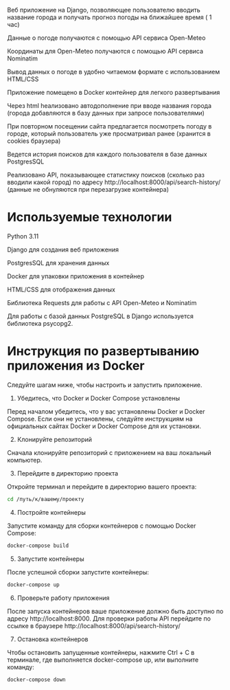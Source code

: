 Веб приложение на Django, позволяющее пользователю вводить название города и получать прогноз погоды на ближайшее время ( 1 час)

Данные о погоде получаются с помощью API сервиса Open-Meteo

Координаты для Open-Meteo получаются с помощью API сервиса Nominatim

Вывод данных о погоде в удобно читаемом формате с использованием HTML/CSS

Приложение помещено в Docker контейнер для легкого развертывания

Через html hеализовано автодополнение при вводе названия города (города добавляются в базу данных при запросе пользователями)

При повторном посещении сайта предлагается посмотреть погоду в городе, который пользователь уже просматривал ранее (хранится в cookies браузера)

Ведется история поисков для каждого пользователя в базе данных PostgresSQL

Реализовано API, показывающее статистику поисков (сколько раз вводили какой город) по адресу http://localhost:8000/api/search-history/ (данные не обнуляются при перезагрузке контейнера)

# Используемые технологии

Python 3.11

Django для создания веб приложения

PostgresSQL для хранения данных

Docker для упаковки приложения в контейнер

HTML/CSS для отображения данных

Библиотека Requests для работы с API Open-Meteo и Nominatim

Для работы с базой данных PostgreSQL в Django используется библиотека psycopg2.

# Инструкция по развертыванию приложения из Docker

Следуйте шагам ниже, чтобы настроить и запустить приложение.

1. Убедитесь, что Docker и Docker Compose установлены

Перед началом убедитесь, что у вас установлены Docker и Docker Compose.
Если они не установлены, следуйте инструкциям на официальных сайтах Docker и Docker Compose для их установки.

2. Клонируйте репозиторий

Сначала клонируйте репозиторий с приложением на ваш локальный компьютер.

3. Перейдите в директорию проекта

Откройте терминал и перейдите в директорию вашего проекта:

```bash
cd /путь/к/вашему/проекту
```

4. Постройте контейнеры

Запустите команду для сборки контейнеров с помощью Docker Compose:
```bash
docker-compose build
```

5. Запустите контейнеры

После успешной сборки запустите контейнеры:
```bash
docker-compose up
```

6. Проверьте работу приложения


После запуска контейнеров ваше приложение должно быть доступно по адресу http://localhost:8000.
Для проверки работы API перейдите по ссылке в браузере  http://localhost:8000/api/search-history/

7. Остановка контейнеров
   
Чтобы остановить запущенные контейнеры, нажмите Ctrl + C в терминале, где выполняется docker-compose up, или выполните команду:
```bash
docker-compose down
```
